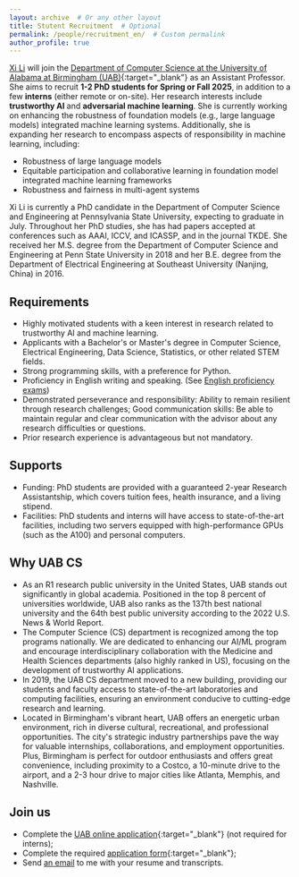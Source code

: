 ```yaml
---
layout: archive  # Or any other layout
title: Stutent Recruitment  # Optional
permalink: /people/recruitment_en/  # Custom permalink
author_profile: true
---
```


[Xi Li](https://lixi1994.github.io/) will join the [Department of Computer Science at the University of Alabama at Birmingham (UAB)](https://www.uab.edu/cas/computerscience/){:target="_blank"} as an Assistant Professor. She aims to recruit <strong>1-2 PhD students for Spring or Fall 2025</strong>, in addition to a few <strong>interns</strong> (either remote or on-site).
Her research interests include <strong>trustworthy AI</strong> and <strong>adversarial machine learning</strong>. She is currently working on enhancing the robustness of foundation models (e.g., large language models) integrated machine learning systems. Additionally, she is expanding her research to encompass aspects of responsibility in machine learning, including:
* Robustness of large language models
* Equitable participation and collaborative learning in foundation model integrated machine learning frameworks
* Robustness and fairness in multi-agent systems

Xi Li is currently a PhD candidate in the Department of Computer Science and Engineering at Pennsylvania State University, expecting to graduate in July. Throughout her PhD studies, she has had papers accepted at conferences such as AAAI, ICCV, and ICASSP, and in the journal TKDE. She received her M.S. degree from the Department of Computer Science and Engineering at Penn State University in 2018 and her B.E. degree from the Department of Electrical Engineering at Southeast University (Nanjing, China) in 2016.

## Requirements
* Highly motivated students with a keen interest in research related to trustworthy AI and machine learning.
* Applicants with a Bachelor's or Master's degree in Computer Science, Electrical Engineering, Data Science, Statistics, or other related STEM fields.
* Strong programming skills, with a preference for Python.
* Proficiency in English writing and speaking. (See [English proficiency exams](https://www.uab.edu/gradadmissions/apply/international-applicants))
* Demonstrated perseverance and responsibility: Ability to remain resilient through research challenges; Good communication skills: Be able to maintain regular and clear communication with the advisor about any research difficulties or questions.
* Prior research experience is advantageous but not mandatory.

## Supports
* Funding: PhD students are provided with a guaranteed 2-year Research Assistantship, which covers tuition fees, health insurance, and a living stipend.
* Facilities: PhD students and interns will have access to state-of-the-art facilities, including two servers equipped with high-performance GPUs (such as the A100) and personal computers.

## Why UAB CS
* As an R1 research public university in the United States, UAB stands out significantly in global academia. Positioned in the top 8 percent of universities worldwide, UAB also ranks as the 137th best national university and the 64th best public university according to the 2022 U.S. News & World Report. 
* The Computer Science (CS) department is recognized among the top programs nationally. We are dedicated to enhancing our AI/ML program and encourage interdisciplinary collaboration with the Medicine and Health Sciences departments (also highly ranked in US), focusing on the development of trustworthy AI applications.
* In 2019, the UAB CS department moved to a new building, providing our students and faculty access to state-of-the-art laboratories and computing facilities, ensuring an environment conducive to cutting-edge research and learning.
* Located in Birmingham's vibrant heart, UAB offers an energetic urban environment, rich in diverse cultural, recreational, and professional opportunities. The city's strategic industry partnerships pave the way for valuable internships, collaborations, and employment opportunities. Plus, Birmingham is perfect for outdoor enthusiasts and offers great convenience, including proximity to a Costco, a 10-minute drive to the airport, and a 2-3 hour drive to major cities like Atlanta, Memphis, and Nashville.

## Join us
* Complete the [UAB online application](https://cloud.reach.uab.edu/graduate-application){:target="_blank"} (not required for interns); 
* Complete the required [application form](https://docs.google.com/forms/d/e/1FAIpQLSfGtj94hbRxiWA-txzr-3LTNeGBt3xZOkX3vlwXLwT9AiCCTA/viewform?usp=sf_link){:target="_blank"}; 
* Send [an email](mailto:xili.cs.psu@gmail.com) to me with your resume and transcripts.